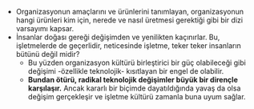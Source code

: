- Organizasyonun amaçlarını ve ürünlerini tanımlayan, organizasyonun hangi ürünleri kim için, nerede ve nasıl üretmesi gerektiği gibi bir dizi varsayımı kapsar.
- İnsanlar doğası gereği değişimden ve yenilikten kaçınırlar. Bu, işletmelerde de geçerlidir, neticesinde işletme, teker teker insanların bütünü değil midir?
	- Bu yüzden organizasyon kültürü birleştirici bir güç olabileceği gibi değişimi -özellikle teknolojik- kısıtlayan bir engel de olabilir.
	- **Bundan ötürü, radikal teknolojik değişimler büyük bir dirençle karşılaşır.** Ancak kararlı bir biçimde dayatıldığında yavaş da olsa değişim gerçekleşir ve işletme kültürü zamanla buna uyum sağlar.